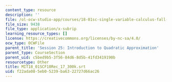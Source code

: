 ```yaml
---
content_type: resource
description: ''
file: /ol-ocw-studio-app/courses/18-01sc-single-variable-calculus-fall-2010/f22ada085eb05239ba6322727d66ac26_MIT18_01SCF10Rec_17_300k.vtt
file_size: 9438
file_type: application/x-subrip
learning_resource_types: []
license: https://creativecommons.org/licenses/by-nc-sa/4.0/
ocw_type: OCWFile
parent_title: 'Session 25: Introduction to Quadratic Approximation'
parent_type: CourseSection
parent_uid: c5bed9b5-3f56-84d6-8d5b-41fd3419190b
resourcetype: Other
title: MIT18_01SCF10Rec_17_300k.srt
uid: f22ada08-5eb0-5239-ba63-22727d66ac26
---
```

